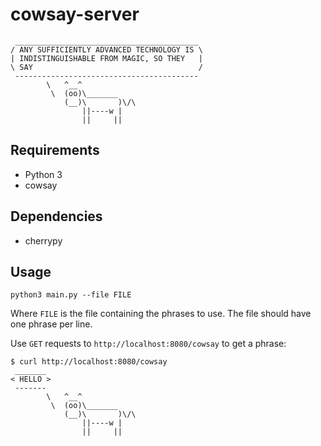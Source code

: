 # cowsay-server
```
 _________________________________________
/ ANY SUFFICIENTLY ADVANCED TECHNOLOGY IS \
| INDISTINGUISHABLE FROM MAGIC, SO THEY   |
\ SAY                                     /
 -----------------------------------------
        \   ^__^
         \  (oo)\_______
            (__)\       )\/\
                ||----w |
                ||     ||
```

## Requirements
- Python 3
- cowsay

## Dependencies
- cherrypy

## Usage
`python3 main.py --file FILE`

Where `FILE` is the file containing the phrases to use. The file should have one phrase per line.

Use `GET` requests to `http://localhost:8080/cowsay` to get a phrase:

```
$ curl http://localhost:8080/cowsay
 _______
< HELLO >
 -------
        \   ^__^
         \  (oo)\_______
            (__)\       )\/\
                ||----w |
                ||     ||

```